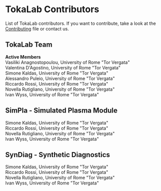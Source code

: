 # TokaLab Contributors

List of TokaLab contributors. If you want to contribute, take a look at the [Contributing](./Contributing.md) file or contact us.

## TokaLab Team

**Active Members**  
Vasiliki Anagnostopoulou, University of Rome "Tor Vergata"  
Valentina D'Agostino, University of Rome "Tor Vergata"  
Simone Kaldas, University of Rome "Tor Vergata"  
Alessandro Puleio, University of Rome "Tor Vergata"  
Riccardo Rossi, University of Rome "Tor Vergata"  
Novella Rutigliano, University of Rome "Tor Vergata"  
Ivan Wyss, University of Rome "Tor Vergata"  

## SimPla - Simulated Plasma Module
Simone Kaldas, University of Rome "Tor Vergata"  
Riccardo Rossi, University of Rome "Tor Vergata"  
Novella Rutigliano, University of Rome "Tor Vergata"  
Ivan Wyss, University of Rome "Tor Vergata"  

## SynDiag - Synthetic Diagnostics
Simone Kaldas, University of Rome "Tor Vergata"  
Riccardo Rossi, University of Rome "Tor Vergata"  
Novella Rutigliano, University of Rome "Tor Vergata"  
Ivan Wyss, University of Rome "Tor Vergata"  




